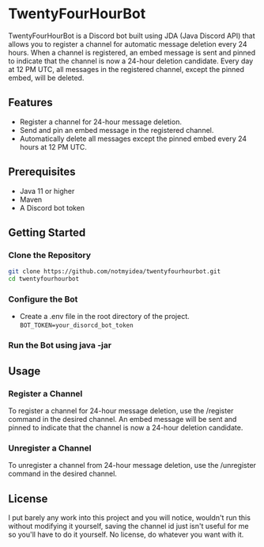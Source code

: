 # TwentyFourHourBot

TwentyFourHourBot is a Discord bot built using JDA (Java Discord API) that allows you to register a channel for automatic message deletion every 24 hours. When a channel is registered, an embed message is sent and pinned to indicate that the channel is now a 24-hour deletion candidate. Every day at 12 PM UTC, all messages in the registered channel, except the pinned embed, will be deleted.

## Features

- Register a channel for 24-hour message deletion.
- Send and pin an embed message in the registered channel.
- Automatically delete all messages except the pinned embed every 24 hours at 12 PM UTC.

## Prerequisites

- Java 11 or higher
- Maven
- A Discord bot token

## Getting Started

### Clone the Repository

```sh
git clone https://github.com/notmyidea/twentyfourhourbot.git
cd twentyfourhourbot
```

### Configure the Bot

* Create a .env file in the root directory of the project.
```BOT_TOKEN=your_disorcd_bot_token```

### Run the Bot using java -jar


## Usage

### Register a Channel

To register a channel for 24-hour message deletion, use the /register command in the desired channel. An embed message will be sent and pinned to indicate that the channel is now a 24-hour deletion candidate.

### Unregister a Channel

To unregister a channel from 24-hour message deletion, use the /unregister command in the desired channel.

## License
I put barely any work into this project and you will notice, wouldn't run this without modifying it yourself, saving the channel id just isn't useful for me so you'll have to do it yourself. No license, do whatever you want with it.
